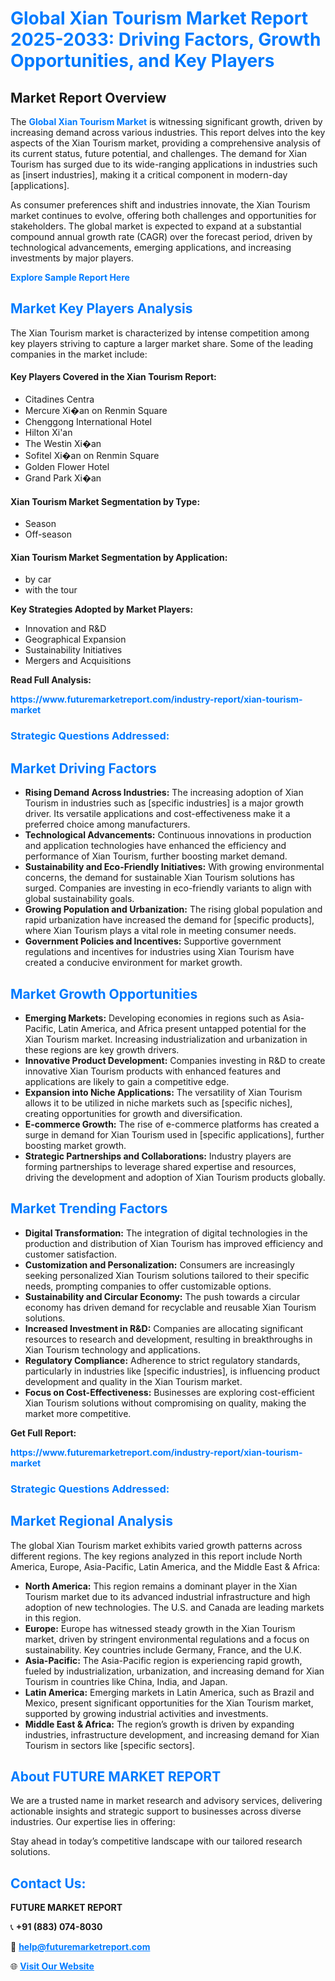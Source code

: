 <h1 style="color: #007BFF;">Global Xian Tourism Market Report 2025-2033: Driving Factors, Growth Opportunities, and Key Players</h1>

<section id="overview">
<h2>Market Report Overview</h2>
<p>The <a href="https://www.futuremarketreport.com/industry-report/xian-tourism-market" style="color: #007BFF; text-decoration: none;"><strong>Global Xian Tourism Market</strong></a> is witnessing significant growth, driven by increasing demand across various industries. This report delves into the key aspects of the Xian Tourism market, providing a comprehensive analysis of its current status, future potential, and challenges. The demand for Xian Tourism has surged due to its wide-ranging applications in industries such as [insert industries], making it a critical component in modern-day [applications].</p>
<p>As consumer preferences shift and industries innovate, the Xian Tourism market continues to evolve, offering both challenges and opportunities for stakeholders. The global market is expected to expand at a substantial compound annual growth rate (CAGR) over the forecast period, driven by technological advancements, emerging applications, and increasing investments by major players.</p>
</section>

<section id="overview">
<p><a href="https://www.futuremarketreport.com/request-sample/reportId=105363" style="color: #007BFF; text-decoration: none;"><strong>Explore Sample Report Here</strong></a></p>
</section>

<section id="key-players">
<h2 style="color: #007BFF;">Market Key Players Analysis</h2>
<p>The Xian Tourism market is characterized by intense competition among key players striving to capture a larger market share. Some of the leading companies in the market include:</p>
<h4>Key Players Covered in the Xian Tourism Report:</h4>
<ul><li>Citadines Centra</li><li>Mercure Xi�an on Renmin Square</li><li>Chenggong International Hotel</li><li>Hilton Xi&#039;an</li><li>The Westin Xi�an</li><li>Sofitel Xi�an on Renmin Square</li><li>Golden Flower Hotel</li><li>Grand Park Xi�an</li></ul>
<h4>Xian Tourism Market Segmentation by Type:</h4>
<ul><li>Season</li><li>Off-season</li></ul>

<h4>Xian Tourism Market Segmentation by Application:</h4>
<ul><li>by car</li><li>with the tour</li></ul>
<p><strong>Key Strategies Adopted by Market Players:</strong></p>
<ul>
<li>Innovation and R&D</li>
<li>Geographical Expansion</li>
<li>Sustainability Initiatives</li>
<li>Mergers and Acquisitions</li>
</ul>
</section>

<section>
<p><strong>Read Full Analysis: </strong></p><a href="https://www.futuremarketreport.com/industry-report/xian-tourism-market" style="color: #007BFF; text-decoration: none;"><strong>https://www.futuremarketreport.com/industry-report/xian-tourism-market</strong></a>
<h3 style="color: #007BFF;">Strategic Questions Addressed:</h3>
</section>

<section id="driving-factors">
<h2 style="color: #007BFF;">Market Driving Factors</h2>
<ul>
<li><strong>Rising Demand Across Industries:</strong> The increasing adoption of Xian Tourism in industries such as [specific industries] is a major growth driver. Its versatile applications and cost-effectiveness make it a preferred choice among manufacturers.</li>
<li><strong>Technological Advancements:</strong> Continuous innovations in production and application technologies have enhanced the efficiency and performance of Xian Tourism, further boosting market demand.</li>
<li><strong>Sustainability and Eco-Friendly Initiatives:</strong> With growing environmental concerns, the demand for sustainable Xian Tourism solutions has surged. Companies are investing in eco-friendly variants to align with global sustainability goals.</li>
<li><strong>Growing Population and Urbanization:</strong> The rising global population and rapid urbanization have increased the demand for [specific products], where Xian Tourism plays a vital role in meeting consumer needs.</li>
<li><strong>Government Policies and Incentives:</strong> Supportive government regulations and incentives for industries using Xian Tourism have created a conducive environment for market growth.</li>
</ul>
</section>

<section id="growth-opportunities">
<h2 style="color: #007BFF;">Market Growth Opportunities</h2>
<ul>
<li><strong>Emerging Markets:</strong> Developing economies in regions such as Asia-Pacific, Latin America, and Africa present untapped potential for the Xian Tourism market. Increasing industrialization and urbanization in these regions are key growth drivers.</li>
<li><strong>Innovative Product Development:</strong> Companies investing in R&D to create innovative Xian Tourism products with enhanced features and applications are likely to gain a competitive edge.</li>
<li><strong>Expansion into Niche Applications:</strong> The versatility of Xian Tourism allows it to be utilized in niche markets such as [specific niches], creating opportunities for growth and diversification.</li>
<li><strong>E-commerce Growth:</strong> The rise of e-commerce platforms has created a surge in demand for Xian Tourism used in [specific applications], further boosting market growth.</li>
<li><strong>Strategic Partnerships and Collaborations:</strong> Industry players are forming partnerships to leverage shared expertise and resources, driving the development and adoption of Xian Tourism products globally.</li>
</ul>
</section>

<section id="trending-factors">
<h2 style="color: #007BFF;">Market Trending Factors</h2>
<ul>
<li><strong>Digital Transformation:</strong> The integration of digital technologies in the production and distribution of Xian Tourism has improved efficiency and customer satisfaction.</li>
<li><strong>Customization and Personalization:</strong> Consumers are increasingly seeking personalized Xian Tourism solutions tailored to their specific needs, prompting companies to offer customizable options.</li>
<li><strong>Sustainability and Circular Economy:</strong> The push towards a circular economy has driven demand for recyclable and reusable Xian Tourism solutions.</li>
<li><strong>Increased Investment in R&D:</strong> Companies are allocating significant resources to research and development, resulting in breakthroughs in Xian Tourism technology and applications.</li>
<li><strong>Regulatory Compliance:</strong> Adherence to strict regulatory standards, particularly in industries like [specific industries], is influencing product development and quality in the Xian Tourism market.</li>
<li><strong>Focus on Cost-Effectiveness:</strong> Businesses are exploring cost-efficient Xian Tourism solutions without compromising on quality, making the market more competitive.</li>
</ul>
</section>

<section>
<p><strong>Get Full Report: </strong></p><a href="https://www.futuremarketreport.com/industry-report/xian-tourism-market" style="color: #007BFF; text-decoration: none;"><strong>https://www.futuremarketreport.com/industry-report/xian-tourism-market</strong></a>
<h3 style="color: #007BFF;">Strategic Questions Addressed:</h3>
</section>


<section id="regional-analysis">
<h2 style="color: #007BFF;">Market Regional Analysis</h2>
<p>The global Xian Tourism market exhibits varied growth patterns across different regions. The key regions analyzed in this report include North America, Europe, Asia-Pacific, Latin America, and the Middle East & Africa:</p>
<ul>
<li><strong>North America:</strong> This region remains a dominant player in the Xian Tourism market due to its advanced industrial infrastructure and high adoption of new technologies. The U.S. and Canada are leading markets in this region.</li>
<li><strong>Europe:</strong> Europe has witnessed steady growth in the Xian Tourism market, driven by stringent environmental regulations and a focus on sustainability. Key countries include Germany, France, and the U.K.</li>
<li><strong>Asia-Pacific:</strong> The Asia-Pacific region is experiencing rapid growth, fueled by industrialization, urbanization, and increasing demand for Xian Tourism in countries like China, India, and Japan.</li>
<li><strong>Latin America:</strong> Emerging markets in Latin America, such as Brazil and Mexico, present significant opportunities for the Xian Tourism market, supported by growing industrial activities and investments.</li>
<li><strong>Middle East & Africa:</strong> The region’s growth is driven by expanding industries, infrastructure development, and increasing demand for Xian Tourism in sectors like [specific sectors].</li>
</ul>
</section>

<footer>
<h2 style="color: #007BFF;">About FUTURE MARKET REPORT</h2>
<p>We are a trusted name in market research and advisory services, delivering actionable insights and strategic support to businesses across diverse industries. Our expertise lies in offering:</p>

<p>Stay ahead in today’s competitive landscape with our tailored research solutions.</p>

<h2 style="color: #007BFF;">Contact Us:</h2>
<p><strong>FUTURE MARKET REPORT</strong></p>
<p>📞 <strong>+91 (883) 074-8030</strong></p>
<p>📧 <strong><a href="mailto:help@futuremarketreport.com" style="color: #007BFF;">help@futuremarketreport.com</a></strong></p>
<p>🌐 <strong><a href="https://www.futuremarketreport.com/" style="color: #007BFF;">Visit Our Website</a></strong></p>
</footer>